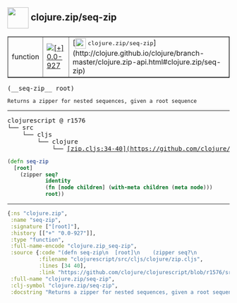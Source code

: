 ## <img width="48px" valign="middle" src="http://i.imgur.com/Hi20huC.png"> clojure.zip/seq-zip

 <table border="1">
<tr>
<td>function</td>
<td><a href="https://github.com/cljsinfo/api-refs/tree/0.0-927"><img valign="middle" alt="[+] 0.0-927" src="https://img.shields.io/badge/+-0.0--927-lightgrey.svg"></a> </td>
<td>
[<img height="24px" valign="middle" src="http://i.imgur.com/1GjPKvB.png"> <samp>clojure.zip/seq-zip</samp>](http://clojure.github.io/clojure/branch-master/clojure.zip-api.html#clojure.zip/seq-zip)
</td>
</tr>
</table>

 <samp>
(__seq-zip__ root)<br>
</samp>

```
Returns a zipper for nested sequences, given a root sequence
```

---

 <pre>
clojurescript @ r1576
└── src
    └── cljs
        └── clojure
            └── <ins>[zip.cljs:34-40](https://github.com/clojure/clojurescript/blob/r1576/src/cljs/clojure/zip.cljs#L34-L40)</ins>
</pre>

```clj
(defn seq-zip
  [root]
    (zipper seq?
            identity
            (fn [node children] (with-meta children (meta node)))
            root))
```


---

```clj
{:ns "clojure.zip",
 :name "seq-zip",
 :signature ["[root]"],
 :history [["+" "0.0-927"]],
 :type "function",
 :full-name-encode "clojure.zip_seq-zip",
 :source {:code "(defn seq-zip\n  [root]\n    (zipper seq?\n            identity\n            (fn [node children] (with-meta children (meta node)))\n            root))",
          :filename "clojurescript/src/cljs/clojure/zip.cljs",
          :lines [34 40],
          :link "https://github.com/clojure/clojurescript/blob/r1576/src/cljs/clojure/zip.cljs#L34-L40"},
 :full-name "clojure.zip/seq-zip",
 :clj-symbol "clojure.zip/seq-zip",
 :docstring "Returns a zipper for nested sequences, given a root sequence"}

```
